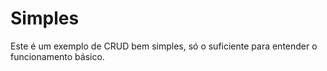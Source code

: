 # Simples

Este é um exemplo de CRUD bem simples, só o suficiente para entender o funcionamento básico. 

